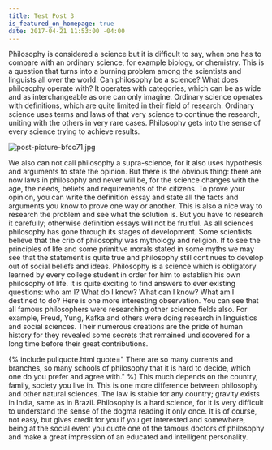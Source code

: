 ```yaml
---
title: Test Post 3
is_featured_on_homepage: true
date: 2017-04-21 11:53:00 -04:00
---
```


Philosophy is considered a science but it is difficult to say, when one has to compare with an ordinary science, for example biology, or chemistry. This is a question that turns into a burning problem among the scientists and linguists all over the world. Can philosophy be a science? What does philosophy operate with? It operates with categories, which can be as wide and as interchangeable as one can only imagine. Ordinary science operates with definitions, which are quite limited in their field of research. Ordinary science uses terms and laws of that very science to continue the research, uniting with the others in very rare cases. Philosophy gets into the sense of every science trying to achieve results.

![post-picture-bfcc71.jpg](/uploads/post-picture-bfcc71.jpg)

We also can not call philosophy a supra-science, for it also uses hypothesis and arguments to state the opinion. But there is the obvious thing: there are now laws in philosophy and never will be, for the science changes with the age, the needs, beliefs and requirements of the citizens. To prove your opinion, you can write the definition essay and state all the facts and arguments you know to prove one way or another. This is also a nice way to research the problem and see what the solution is. But you have to research it carefully; otherwise definition essays will not be fruitful. As all sciences philosophy has gone through its stages of development. Some scientists believe that the crib of philosophy was mythology and religion. If to see the principles of life and some primitive morals stated in some myths we may see that the statement is quite true and philosophy still continues to develop out of social beliefs and ideas. Philosophy is a science which is obligatory learned by every college student in order for him to establish his own philosophy of life. It is quite exciting to find answers to ever existing questions: who am I? What do I know? What can I know? What am I destined to do? Here is one more interesting observation. You can see that all famous philosophers were researching other science fields also. For example, Freud, Yung, Kafka and others were doing research in linguistics and social sciences. Their numerous creations are the pride of human history for they revealed some secrets that remained undiscovered for a long time before their great contributions.
 
{% include pullquote.html quote=" There are so many currents and branches, so many schools of philosophy that it is hard to decide, which one do you prefer and agree with." %} This much depends on the country, family, society you live in. This is one more difference between philosophy and other natural sciences. The law is stable for any country; gravity exists in India, same as in Brazil. Philosophy is a hard science, for it is very difficult to understand the sense of the dogma reading it only once. It is of course, not easy, but gives credit for you if you get interested and somewhere, being at the social event you quote one of the famous doctors of philosophy and make a great impression of an educated and intelligent personality.